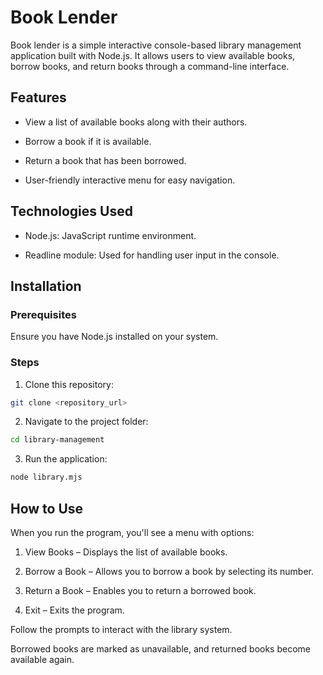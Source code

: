 # Book Lender
Book lender is a simple interactive console-based library management application built with Node.js. It allows users to view available books, borrow books, and return books through a command-line interface.

## Features

- View a list of available books along with their authors.

- Borrow a book if it is available.

- Return a book that has been borrowed.

- User-friendly interactive menu for easy navigation.

## Technologies Used

- Node.js: JavaScript runtime environment.

- Readline module: Used for handling user input in the console.

## Installation

### Prerequisites

Ensure you have Node.js installed on your system.

### Steps

1. Clone this repository:
```bash
git clone <repository_url>
```

2. Navigate to the project folder:
```bash
cd library-management
```

3. Run the application:
```bash
node library.mjs
```

## How to Use

When you run the program, you'll see a menu with options:

1. View Books – Displays the list of available books.

2. Borrow a Book – Allows you to borrow a book by selecting its number.

3. Return a Book – Enables you to return a borrowed book.

4. Exit – Exits the program.

Follow the prompts to interact with the library system.



Borrowed books are marked as unavailable, and returned books become available again.
